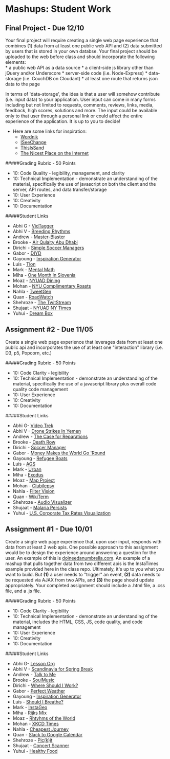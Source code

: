 Mashups: Student Work
===============================

Final Project - Due 12/10
-------------------------
Your final project will require creating a single web page experience that combines (1) data from at least one public web API and (2) data submitted by users that is stored in your own databse. Your final project should be uploaded to the web before class and should incorporate the following elements:  
	* a public web API as a data source
	* a client-side js library other than jQuery and/or Underscore
	* server-side code (i.e. Node-Express)
	* data-storage (i.e. CouchDB on Cloudant)
	* at least one route that returns json data to the page  

In terms of 'data-storage', the idea is that a user will somehow contribute (i.e. input data) to your application. User input can come in many forms including but not limited to requests, comments, reviews, links, media, feedback, high scores, solutions and more. The input could be available only to that user through a personal link or could affect the entire experience of the application. It is up to you to decide! 

* Here are some links for inspiration:  
	* [Wordnik](https://www.wordnik.com/)
	* [ISeeChange](https://www.iseechange.org/)
	* [ThisIsSand](http://thisissand.com/)
	* [The Nicest Place on the Internet](http://thenicestplaceontheinter.net/)  

#####Grading Rubric - 50 Points
* 10: Code Quality - legibility, management, and clarity
* 10: Technical Implementation - demonstrate an understanding of the material, specifically the use of javascript on both the client and the server, API routes, and data transfer/storage 
* 10: User Experience
* 10: Creativity 
* 10: Documentation

#####Student Links
* Abhi G - [VidTagger](http://vidtagger.herokuapp.com/)
* Abhi V - [Breeding Rhythms](http://breedingrhythms.herokuapp.com/)
* Andrew - [Master-Blaster](http://mas-blas.herokuapp.com/)
* Brooke - [Air Qulaity Abu Dhabi](http://airqualityabudhabi.herokuapp.com/)
* Dirichi - [Simple Soccer Managers](http://simplesoccermanagers.herokuapp.com/)
* Gabor - [DIYD](http://diyd.herokuapp.com/)
* Gayoung - [Inspiration Generator](http://inspiration-generator-app.herokuapp.com/)
* Luis - [Tlon](https://tlonizer.herokuapp.com/)
* Mark -  [Mental Math](http://mental-math.herokuapp.com/)
* Miha - [One Month In Slovenia]()
* Moaz - [NYUAD Dining]()
* Mohan - [NYU Complimentary Roasts](http://safe-cliffs-3121.herokuapp.com/)
* Nahla - [TweetGen](http://mashup-tweetgen.herokuapp.com/)
* Quan - [RoadWatch](http://moi.roadwatch.ae/)
* Shehroze - [The TwitStream](http://www.thetwitstream.herokuapp.com/)
* Shujaat - [NYUAD NY Times]()
* Yuhui - [Dream Box](https://dreamboxyuhuidai.herokuapp.com/)



Assignment #2 - Due 11/05
-------------------------
Create a single web page experience that leverages data from at least one public api and incorporates the use of at least one "interaction" library (i.e. D3, p5, Popcorn, etc.)

#####Grading Rubric - 50 Points
* 10: Code Clarity - legibility
* 10: Technical Implementation - demonstrate an understanding of the material, specifically the use of a javascript library plus overall code quality code management
* 10: User Experience
* 10: Creativity
* 10: Documentation

#####Student Links
* Abhi G- [Video Trek](http://ag3754.nyuad.im/videotrek/)
* Abhi V - [Drone Strikes In Yemen](http://av1509.nyuad.im/Project2/)
* Andrew - [The Case for Reparations](http://aac511.nyuad.im/Mashups/Mashups:%20Second%20Assignment/Mashups%20Second%20Assignment/euroMap.html)
* Brooke - [Death Row](http://bnhopkins.com/The%20Death%20Row/)
* Dirichi - [Soccer Manager](http://dirichi.github.io/SimpleSoccerManager/)
* Gabor - [Money Makes the World Go 'Round](http://gc1569.nyuad.im/MoneyMakesTheWorld/)
* Gayoung - [Refugee Boats](http://gl1035.nyuad.im/refugee_boats/)
* Luis - [AGS](http://lmn297.nyuad.im/AGS/)
* Mark -  [Urban](http://marksurnin.com/urban)
* Miha - [Exodus](http://mk4908.imnyuad.com/passingThruSlo/)
* Moaz - [Map Project](http://ma3585.nyuad.im/)
* Mohan - [Clubilepsy](http://md2940.nyuad.im/)
* Nahla - [Filter Vision](http://ni372.nyuad.im/Project%202/)
* Quan - [WikiTerm](http://qhv200.nyuad.im/project/second_assignment/main.html)
* Shehroze - [Audio Visualizer](http://suk222.nyuad.im/Project%202/)
* Shujaat - [Malaria Persists](http://www.msm622.nyuad.im/MalariaPersists/)
* Yuhui - [U.S. Corporate Tax Rates Visualization](http://yd610.nyuad.im/project2Yuhui/)



Assignment #1 - Due 10/01
-------------------------
Create a single web page experience that, upon user input, responds with data from at least 2 web apis. One possible approach to this assignment would be to design the experience around answering a question for the user. An example of this is [doineedanumbrella.com](http://doineedanumbrella.com/). An example of a mashup that pulls together data from two different apis is the InstaTimes example provided here in the class repo. Ultimately, it's up to you what you want to build. But **(1)** a user needs to "trigger" an event, **(2)** data needs to be requested via AJAX from two APIs, and **(3)** the page should update appropriately. Your completed assignment should include a .html file, a .css file, and a .js file. 

#####Grading Rubric - 50 Points
* 10: Code Clarity - legibility
* 10: Technical Implementation - demonstrate an understanding of the material, includes the HTML, CSS, JS, code quality, and code management
* 10: User Experience
* 10: Creativity
* 10: Documentation


#####Student Links
* Abhi G- [Lesson Org](http://ag3754.nyuad.im/bing/)
* Abhi V - [Scandinavia for Spring Break](http://av1509.nyuad.im/Project1/)
* Andrew - [Talk to Me](http://aac511.nyuad.im/Mashups/Week%20of%20Sept%2030/feelings-talker.html)
* Brooke - [SoulMusic](http://bnhopkins.com/SoulMusic)
* Dirichi - [Where Should I Work?](http://din206.nyuad.im/Mashups/projects/whereshouldiwork/)
* Gabor - [Perfect Weather](http://gc1569.nyuad.im/perfectweather/perfectWeather.html)
* Gayoung - [Inspiration Generator](http://gl1035.nyuad.im/inspiration_generator/)
* Luis - [Should I Breathe?](http://lmn297.nyuad.im/sib/)
* Mark - [InstaGeo](http://marksurnin.com/insta)
* Miha -  [Rijks Mix](http://mk4908.imnyuad.com/api)
* Moaz - [Rhtyhms of the World](http://ma3585.nyuad.im/Project1/project1.html)
* Mohan - [XKCD Times](http://md2940.nyuad.im/XKCD.html)
* Nahla - [Cheapest Journey](http://ni372.nyuad.im/Project%201/Project1.html)
* Quan - [Slack to Google Calendar](http://qhv200.nyuad.im/assignment/first_assignment/main.html)
* Shehroze - [Pic(k)it](http://suk222.nyuad.im/Project%201/)
* Shujaat - [Concert Scanner](http://www.msm622.nyuad.im/ConcertScanner/)
* Yuhui - [Healthy Food](http://yd610.nyuad.im/week3%20hw/week3hw.html)



